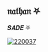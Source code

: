 ## 𝔫𝔞𝔱𝔥𝔞𝔫 ⛧




𝑺𝑨𝑫𝑬 ⛧




[![220037](https://github.com/user-attachments/assets/69eba9a3-5720-4a3a-9c0e-0ae5c73340a1)](https://github.com/user-attachments/assets/f7cc299a-d8a3-4fe1-8fb9-6bbdedd9071b)

